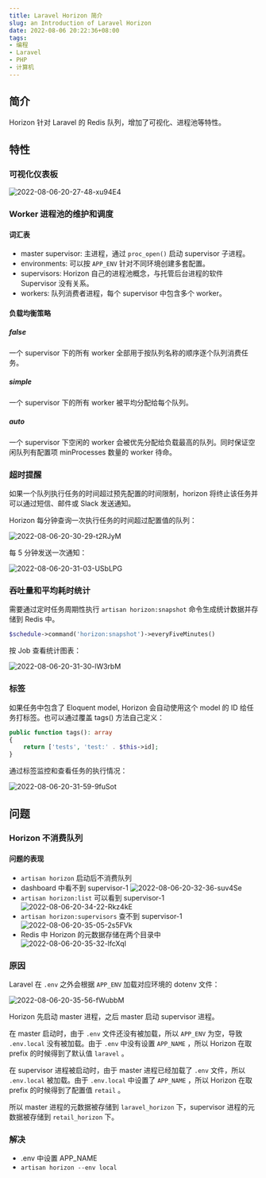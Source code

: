 ```yaml
---
title: Laravel Horizon 简介
slug: an Introduction of Laravel Horizon
date: 2022-08-06 20:22:36+08:00
tags:
- 编程
- Laravel
- PHP
- 计算机
---
```


## 简介

Horizon 针对 Laravel 的 Redis 队列，增加了可视化、进程池等特性。

## 特性

### 可视化仪表板

![2022-08-06-20-27-48-xu94E4](https://raw.githubusercontent.com/xbot/image-hosting/master/blog/2022-08-06-20-27-48-xu94E4.jpg)

### Worker 进程池的维护和调度

#### 词汇表

- master supervisor: 主进程，通过 `proc_open()` 启动 supervisor 子进程。
- environments: 可以按 `APP_ENV` 针对不同环境创建多套配置。
- supervisors: Horizon 自己的进程池概念，与托管后台进程的软件 Supervisor 没有关系。
- workers: 队列消费者进程，每个 supervisor 中包含多个 worker。

#### 负载均衡策略

##### false

一个 supervisor 下的所有 worker 全部用于按队列名称的顺序逐个队列消费任务。

##### simple

一个 supervisor 下的所有 worker 被平均分配给每个队列。

##### auto

一个 supervisor 下空闲的 worker 会被优先分配给负载最高的队列。同时保证空闲队列有配置项 minProcesses 数量的 worker 待命。

### 超时提醒

如果一个队列执行任务的时间超过预先配置的时间限制，horizon 将终止该任务并可以通过短信、邮件或 Slack 发送通知。

Horizon 每分钟查询一次执行任务的时间超过配置值的队列：

![2022-08-06-20-30-29-t2RJyM](https://raw.githubusercontent.com/xbot/image-hosting/master/blog/2022-08-06-20-30-29-t2RJyM.jpg)

每 5 分钟发送一次通知：

![2022-08-06-20-31-03-USbLPG](https://raw.githubusercontent.com/xbot/image-hosting/master/blog/2022-08-06-20-31-03-USbLPG.jpg)

### 吞吐量和平均耗时统计

需要通过定时任务周期性执行 `artisan horizon:snapshot` 命令生成统计数据并存储到 Redis 中。

```php
$schedule->command('horizon:snapshot')->everyFiveMinutes()
```

按 Job 查看统计图表：

![2022-08-06-20-31-30-lW3rbM](https://raw.githubusercontent.com/xbot/image-hosting/master/blog/2022-08-06-20-31-30-lW3rbM.jpg)

### 标签

如果任务中包含了 Eloquent model, Horizon 会自动使用这个 model 的 ID 给任务打标签。也可以通过覆盖 tags() 方法自己定义：

```php
public function tags(): array
{
    return ['tests', 'test:' . $this->id];
}
```

通过标签监控和查看任务的执行情况：

![2022-08-06-20-31-59-9fuSot](https://raw.githubusercontent.com/xbot/image-hosting/master/blog/2022-08-06-20-31-59-9fuSot.jpg)

## 问题

### Horizon 不消费队列

#### 问题的表现

- `artisan horizon` 启动后不消费队列
- dashboard 中看不到 supervisor-1
    ![2022-08-06-20-32-36-suv4Se](https://raw.githubusercontent.com/xbot/image-hosting/master/blog/2022-08-06-20-32-36-suv4Se.jpg)
- `artisan horizon:list` 可以看到 supervisor-1
    ![2022-08-06-20-34-22-Rkz4kE](https://raw.githubusercontent.com/xbot/image-hosting/master/blog/2022-08-06-20-34-22-Rkz4kE.jpg)
- `artisan horizon:supervisors` 查不到 supervisor-1
    ![2022-08-06-20-35-05-2s5FVk](https://raw.githubusercontent.com/xbot/image-hosting/master/blog/2022-08-06-20-35-05-2s5FVk.jpg)
- Redis 中 Horizon 的元数据存储在两个目录中
    ![2022-08-06-20-35-32-lfcXqI](https://raw.githubusercontent.com/xbot/image-hosting/master/blog/2022-08-06-20-35-32-lfcXqI.jpg)

### 原因

Laravel 在 `.env` 之外会根据 `APP_ENV` 加载对应环境的 dotenv 文件：

![2022-08-06-20-35-56-fWubbM](https://raw.githubusercontent.com/xbot/image-hosting/master/blog/2022-08-06-20-35-56-fWubbM.jpg)

Horizon 先启动 master 进程，之后 master 启动 supervisor 进程。

在 master 启动时，由于 `.env` 文件还没有被加载，所以 `APP_ENV` 为空，导致 `.env.local` 没有被加载。由于 `.env` 中没有设置 `APP_NAME` ，所以 Horizon 在取 prefix 的时候得到了默认值 `laravel` 。

在 supervisor 进程被启动时，由于 master 进程已经加载了 `.env` 文件，所以 `.env.local` 被加载。由于 `.env.local` 中设置了 `APP_NAME` ，所以 Horizon 在取 prefix 的时候得到了配置值 `retail` 。

所以 master 进程的元数据被存储到 `laravel_horizon` 下，supervisor 进程的元数据被存储到 `retail_horizon` 下。

### 解决

- .env 中设置 APP_NAME
- `artisan horizon --env local`
